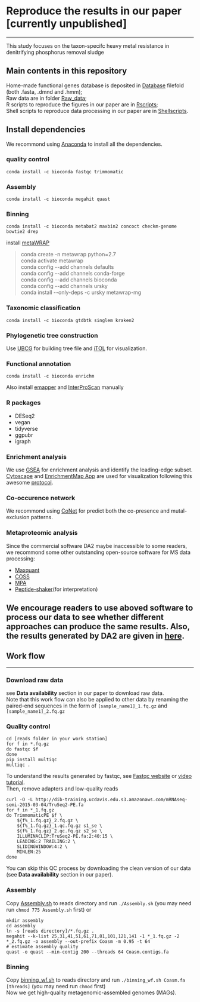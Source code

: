 # Reproduce the results in our paper [currently unpublished]
---
This study focuses on the taxon-specifc heavy metal resistance in denitrifying phosphorus removal sludge

## Main contents in this repository
Home-made functional genes database is deposited in [Database](https://github.com/DOieGYuan/DPRS_with_HMs/tree/master/Database) filefold (both .fasta, .dmnd and .hmm);  
Raw data are in folder [Raw_data](https://github.com/DOieGYuan/DPRS_with_HMs/tree/master/Rawdata);  
R scripts to reproduce the figures in our paper are in [Rscripts](https://github.com/DOieGYuan/DPRS_with_HMs/tree/master/Rscripts);  
Shell scripts to reproduce data processing in our paper are in [Shellscripts](https://github.com/DOieGYuan/DPRS_with_HMs/tree/master/shell).  

## Install dependencies
We recommond using [Anaconda](https://www.anaconda.com/) to install all the dependencies.
### quality control
```
conda install -c bioconda fastqc trimmomatic
```
### Assembly
```
conda install -c bioconda megahit quast
```
### Binning
```
conda install -c bioconda metabat2 maxbin2 concoct checkm-genome bowtie2 drep
```
install [metaWRAP](https://github.com/bxlab/metaWRAP)

>conda create -n metawrap python=2.7  
>conda activate metawrap  
>conda config --add channels defaults  
>conda config --add channels conda-forge  
>conda config --add channels bioconda  
>conda config --add channels ursky  
>conda install --only-deps -c ursky metawrap-mg  

### Taxonomic classification
```
conda install -c bioconda gtdbtk singlem kraken2
```
### Phylogenetic tree construction
Use [UBCG](https://www.ezbiocloud.net/) for building tree file and [iTOL](https://itol.embl.de/) for visualization.
### Functional annotation
```
conda install -c bioconda enrichm
```
Also install [emapper](https://github.com/eggnogdb/eggnog-mapper) and [InterProScan](https://github.com/ebi-pf-team/interproscan) manually
### R packages
* DESeq2
* vegan
* tidyverse
* ggpubr
* igraph
### Enrichment analysis
We use [GSEA](https://www.gsea-msigdb.org/gsea/) for enrichment analysis and identify the leading-edge subset.  
[Cytoscape](https://cytoscape.org/) and [EnrichmentMap App](http://apps.cytoscape.org/apps/enrichmentmap) are used for visualization following this awesome [protocol](https://doi.org/10.1038/s41596-018-0103-9).
### Co-occurence network
We recommond using [CoNet](http://psbweb05.psb.ugent.be/conet/microbialnetworks/conet_new.php) for predict both the co-presence and mutal-exclusion patterns.
### Metaproteomic analysis
Since the commercial software DA2 maybe inaccessible to some readers, we recommond some other outstanding open-source software for MS data processing:
* [Maxquant](http://www.coxdocs.org/doku.php?id=maxquant:start)
* [COSS](https://github.com/compomics/COSS)
* [MPA](https://github.com/compomics/meta-proteome-analyzer)
* [Peptide-shaker](https://github.com/compomics/peptide-shaker)(for interpretation)  

We encourage readers to use aboved software to process our data to see whether different approaches can produce the same results. Also, the results generated by DA2 are given in [here](https://raw.githubusercontent.com/DOieGYuan/DPRS_with_HMs/master/Rawdata/Metaproteome/Annotation_enrichM.tsv).  
---
## Work flow
---
### Download raw data
see **Data availability** section in our paper to download raw data.  
Note that this work flow can also be applied to other data by renaming the paired-end sequences in the form of `[sample_name1]_1.fq.gz` and `[sample_name1]_2.fq.gz`
### Quality control
```
cd [reads folder in your work station]
for f in *.fq.gz
do fastqc $f
done
pip install multiqc
multiqc .
```
To understand the results generated by fastqc, see [Fastqc website](http://www.bioinformatics.babraham.ac.uk/projects/fastqc/) or [video tutorial](http://www.youtube.com/watch?v=bz93ReOv87Y).  
Then, remove adapters and low-quality reads
```
curl -O -L http://dib-training.ucdavis.edu.s3.amazonaws.com/mRNAseq-semi-2015-03-04/TruSeq2-PE.fa
for f in *_1.fq.gz
do TrimmomaticPE $f \
    ${f%_1.fq.gz}_2.fq.gz \
    ${f%_1.fq.gz}_1.qc.fq.gz s1_se \
    ${f%_1.fq.gz}_2.qc.fq.gz s2_se \
    ILLUMINACLIP:TruSeq2-PE.fa:2:40:15 \
    LEADING:2 TRAILING:2 \
    SLIDINGWINDOW:4:2 \
    MINLEN:25
done
```
You can skip this QC process by downloading the clean version of our data (see **Data availability** section in our paper).
### Assembly
Copy [Assembly.sh](https://raw.githubusercontent.com/DOieGYuan/DPRS_with_HMs/master/shell/Assembly.sh) to reads directory and run `./Assembly.sh` (you may need run `chmod 775 Assembly.sh` first) or
```
mkdir assembly
cd assembly
ln -s [reads directory]/*.fq.gz .
megahit --k-list 25,31,41,51,61,71,81,101,121,141 -1 *_1.fq.gz -2 *_2.fq.gz -o assembly --out-prefix Coasm -m 0.95 -t 64
# estimate assembly quality
quast -o quast --min-contig 200 --threads 64 Coasm.contigs.fa
```
### Binning
Copy [binning_wf.sh](https://raw.githubusercontent.com/DOieGYuan/DPRS_with_HMs/master/shell/binning_wf.sh) to reads directory and run `./binning_wf.sh Coasm.fa [threads]` (you may need run `chmod` first)  
Now we get high-quality metagenomic-assembled genomes (MAGs).
